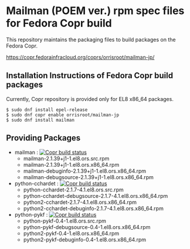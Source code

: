 # Mailman (POEM ver.) rpm spec files for Fedora Copr build
This repository maintains the packaging files to build packages on the Fedora Copr.

https://copr.fedorainfracloud.org/coprs/orrisroot/mailman-jp/

## Installation Instructions of Fedora Copr build packages
Currently, Copr repository is provided only for EL8 x86_64 packages.
```
$ sudo dnf install epel-release
$ sudo dnf copr enable orrisroot/mailman-jp
$ sudo dnf install mailman
```

## Providing Packages
* mailman : [![Copr build status](https://copr.fedorainfracloud.org/coprs/orrisroot/mailman-jp/package/mailman/status_image/last_build.png)](https://copr.fedorainfracloud.org/coprs/orrisroot/mailman-jp/package/mailman/)
  * mailman-2.1.39+j1-1.el8.ors.src.rpm
  * mailman-2.1.39+j1-1.el8.ors.x86_64.rpm
  * mailman-debuginfo-2.1.39+j1-1.el8.ors.x86_64.rpm
  * mailman-debugsource-2.1.39+j1-1.el8.ors.x86_64.rpm
* python-cchardet : [![Copr build status](https://copr.fedorainfracloud.org/coprs/orrisroot/mailman-jp/package/python-cchardet/status_image/last_build.png)](https://copr.fedorainfracloud.org/coprs/orrisroot/mailman-jp/package/python-cchardet/)
  * python-cchardet-2.1.7-4.1.el8.ors.src.rpm
  * python-cchardet-debugsource-2.1.7-4.1.el8.ors.x86_64.rpm
  * python2-cchardet-2.1.7-4.1.el8.ors.x86_64.rpm
  * python2-cchardet-debuginfo-2.1.7-4.1.el8.ors.x86_64.rpm
* python-pykf : [![Copr build status](https://copr.fedorainfracloud.org/coprs/orrisroot/mailman-jp/package/python-pykf/status_image/last_build.png)](https://copr.fedorainfracloud.org/coprs/orrisroot/mailman-jp/package/python-pykf/)
  * python-pykf-0.4-1.el8.ors.src.rpm
  * python-pykf-debugsource-0.4-1.el8.ors.x86_64.rpm
  * python2-pykf-0.4-1.el8.ors.x86_64.rpm
  * python2-pykf-debuginfo-0.4-1.el8.ors.x86_64.rpm
